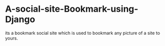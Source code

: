 # A-social-site-Bookmark-using-Django
its a bookmark social site which is used to bookmark any picture of a site to yours.
